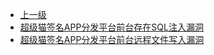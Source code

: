 * [上一级](docs/wy876_poc/)
* [超级猫签名APP分发平台前台存在SQL注入漏洞](docs/wy876_poc/%E8%B6%85%E7%BA%A7%E7%8C%AB%E7%AD%BE%E5%90%8DAPP%E5%88%86%E5%8F%91%E5%B9%B3%E5%8F%B0/%E8%B6%85%E7%BA%A7%E7%8C%AB%E7%AD%BE%E5%90%8DAPP%E5%88%86%E5%8F%91%E5%B9%B3%E5%8F%B0%E5%89%8D%E5%8F%B0%E5%AD%98%E5%9C%A8SQL%E6%B3%A8%E5%85%A5%E6%BC%8F%E6%B4%9E.md)
* [超级猫签名APP分发平台前台远程文件写入漏洞](docs/wy876_poc/%E8%B6%85%E7%BA%A7%E7%8C%AB%E7%AD%BE%E5%90%8DAPP%E5%88%86%E5%8F%91%E5%B9%B3%E5%8F%B0/%E8%B6%85%E7%BA%A7%E7%8C%AB%E7%AD%BE%E5%90%8DAPP%E5%88%86%E5%8F%91%E5%B9%B3%E5%8F%B0%E5%89%8D%E5%8F%B0%E8%BF%9C%E7%A8%8B%E6%96%87%E4%BB%B6%E5%86%99%E5%85%A5%E6%BC%8F%E6%B4%9E.md)
